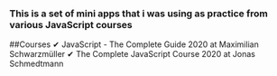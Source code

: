 ### This is a set of mini apps that i was using as practice from various JavaScript courses

##Courses
✔ JavaScript - The Complete Guide 2020  at Maximilian Schwarzmüller
✔ The Complete JavaScript Course 2020 at Jonas Schmedtmann
